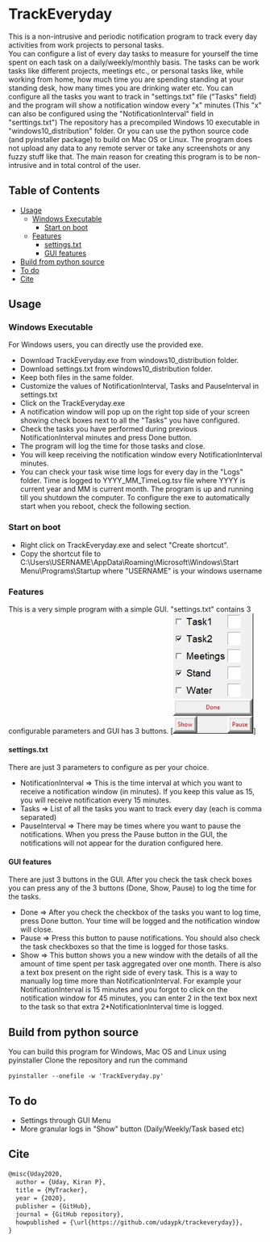 # TrackEveryday
This is a non-intrusive and periodic notification program to track every day activities from work projects to personal tasks.  
You can configure a list of every day tasks to measure for yourself the time spent on each task on a daily/weekly/monthly basis.
The tasks can be work tasks like different projects, meetings etc., or personal tasks like, while working from home, how much time you are spending standing at your standing desk, how many times you are drinking water etc. 
You can configure all the tasks you want to track in \"settings.txt\" file (\"Tasks\" field) and the program will show a notification window every \"x\" minutes (This \"x\" can also be configured using the \"NotificationInterval\" field in \"serttings.txt\")
The repository has a precompiled Windows 10 executable in \"windows10_distribution\" folder. Or you can use the python source code (and pyinstaller package) to build on Mac OS or Linux. 
The program does not upload any data to any remote server or take any screenshots or any fuzzy stuff like that. The main reason for creating this program is to be non-intrusive and in total control of the user.

## Table of Contents

* [Usage](#usage)
  * [Windows Executable](#windows-executable)
    * [Start on boot](#start-on-boot)
  * [Features](#features)
    * [settings.txt](#settings-txt)
    * [GUI features](#gui-features)
* [Build from python source](#build-from-python-source)
* [To do](#to-do)
* [Cite](#cite)

## Usage

### Windows Executable
For Windows users, you can directly use the provided exe.
  * Download TrackEveryday.exe from windows10_distribution folder. 
  * Download settings.txt from windows10_distribution folder. 
  * Keep both files in the same folder.
  * Customize the values of NotificationInterval, Tasks and PauseInterval in settings.txt
  * Click on the TrackEveryday.exe
  * A notification window will pop up on the right top side of your screen showing check boxes next to all the "Tasks" you have configured.
  * Check the tasks you have performed during previous NotificationInterval minutes and press Done button.
  * The program will log the time for those tasks and close.
  * You will keep receiving the notification window every NotificationInterval minutes.
  * You can check your task wise time logs for every day in the "Logs" folder. Time is logged to YYYY_MM_TimeLog.tsv file where YYYY is current year and MM is current month.
The program is up and running till you shutdown the computer. To configure the exe to automatically start when you reboot, check the following section. 

### Start on boot
  * Right click on TrackEveryday.exe and select "Create shortcut".
  * Copy the shortcut file to C:\Users\USERNAME\AppData\Roaming\Microsoft\Windows\Start Menu\Programs\Startup  where "USERNAME" is your windows username

### Features
This is a very simple program with a simple GUI. "settings.txt" contains 3 configurable parameters and GUI has 3 buttons.
[![GUI](https://github.com/udaypk/trackeveryday/blob/master/GUI.jpg)]
#### settings.txt 
There are just 3 parameters to configure as per your choice.
  * NotificationInterval => This is the time interval at which you want to receive a notification window (in minutes). If you keep this value as 15, you will receive notification every 15 minutes.
  * Tasks => List of all the tasks you want to track every day (each is comma separated)
  * PauseInterval => There may be times where you want to pause the notifications. When you press the Pause button in the GUI, the notifications will not appear for the duration configured here.
  
#### GUI features 
There are just 3 buttons in the GUI. After you check the task check boxes you can press any of the 3 buttons (Done, Show, Pause) to log the time for the tasks.
  * Done => After you check the checkbox of the tasks you want to log time, press Done button. Your time will be logged and the notification window will close.
  * Pause => Press this button to pause notifications. You should also check the task checkboxes so that the time is logged for those tasks. 
  * Show => This button shows you a new window with the details of all the amount of time spent per task aggregated over one month.
There is also a text box present on the right side of every task. This is a way to manually log time more than NotificationInterval. 
For example your NotificationInterval is 15 minutes and you forgot to click on the notification window for 45 minutes, you can enter 2 in the text box next to the task so that extra 2*NotificationInterval time is logged.

## Build from python source
You can build this program for Windows, Mac OS and Linux using pyinstaller 
Clone the repository and run the command 
```
pyinstaller --onefile -w 'TrackEveryday.py'
```

## To do
  * Settings through GUI Menu
  * More granular logs in "Show" button (Daily/Weekly/Task based etc)

## Cite
```
@misc{Uday2020,
  author = {Uday, Kiran P},
  title = {MyTracker},
  year = {2020},
  publisher = {GitHub},
  journal = {GitHub repository},
  howpublished = {\url{https://github.com/udaypk/trackeveryday}},
}
```